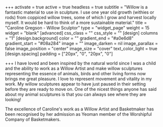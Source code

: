 +++
activate = true
active = true
headless = true
subtitle = "Willow is a fantastic material to use in sculpture. I use one year old growth (withies or rods) from coppiced willow trees, some of which I grow and harvest locally myself. It would be hard to think of a more sustainable material."
title = "Caroline Gregson - Willow Sculptor"
type = "widget_page"
weight = 15
widget = "blank"
[advanced]
css_class = ""
css_style = ""
[design]
columns = "1"
[design.background]
color = ""
gradient_end = "#a0e6d8"
gradient_start = "#08a284"
image = ""
image_darken = nil
image_parallax = false
image_position = "center"
image_size = "cover"
text_color_light = true
[design.spacing]
padding = ["20px", "0", "20px", "0"]

+++
I have loved and been inspired by the natural world since I was a child 
and the ability to work as a Willow Artist and make willow sculptures 
representing the essence of animals, birds and other living forms now 
brings me great pleasure. I love to represent movement and vitality in 
my work. My willow sculptures appear to have just paused in their setting 
before they are ready to move on. One of the nicest things anyone has 
said about my animal sculptures is that you can always see where 
they are looking!

The excellence of Caroline's work as a Willow Artist and Basketmaker has 
been recognised by her admission as Yeoman member of the Worshipful 
Company of Basketmakers.